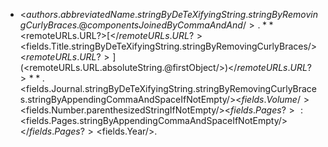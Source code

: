 * <$authors.abbreviatedName.stringByDeTeXifyingString.stringByRemovingCurlyBraces.@componentsJoinedByCommaAndAnd/>.  
**<$remoteURLs.URL?>[</$remoteURLs.URL?><$fields.Title.stringByDeTeXifyingString.stringByRemovingCurlyBraces/><$remoteURLs.URL?>](<$remoteURLs.URL.absoluteString.@firstObject/>)</$remoteURLs.URL?>**. <$fields.Journal.stringByDeTeXifyingString.stringByRemovingCurlyBraces.stringByAppendingCommaAndSpaceIfNotEmpty/><$fields.Volume/><$fields.Number.parenthesizedStringIfNotEmpty/><$fields.Pages?>:<$fields.Pages.stringByAppendingCommaAndSpaceIfNotEmpty/></$fields.Pages?><$fields.Year/>.

